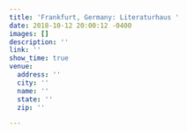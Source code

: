 ```yaml
---
title: 'Frankfurt, Germany: Literaturhaus '
date: 2018-10-12 20:00:12 -0400
images: []
description: ''
link: ''
show_time: true
venue:
  address: ''
  city: ''
  name: ''
  state: ''
  zip: ''

---
```

